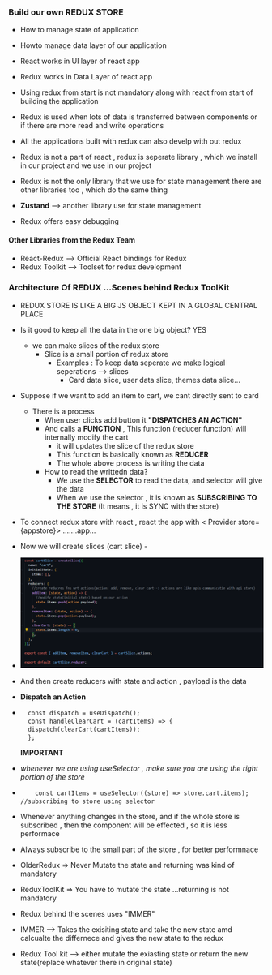 ### Build our own REDUX STORE

- How to manage state of application
- Howto manage data layer of our application
- React works in UI layer of react app
- Redux works in Data Layer of react app

- Using redux from start is not mandatory along with react from start of building the application

- Redux is used when lots of data is transferred between components or if there are more read and write operations
- All the applications built with redux can also develp with out redux

- Redux is not a part of react , redux is seperate library , which we install in our project and we use in our project
- Redux is not the only library that we use for state management there are other libraries too , which do the same thing
- **Zustand** --> another library use for state management

- Redux offers easy debugging

#### Other Libraries from the Redux Team

- React-Redux --> Official React bindings for Redux
- Redux Toolkit --> Toolset for redux development

### Architecture Of REDUX ...Scenes behind Redux ToolKit

- REDUX STORE IS LIKE A BIG JS OBJECT KEPT IN A GLOBAL CENTRAL PLACE
- Is it good to keep all the data in the one big object? YES

  - we can make slices of the redux store
    - Slice is a small portion of redux store
      - Examples : To keep data seperate we make logical seperations --> slices
        - Card data slice, user data slice, themes data slice...

- Suppose if we want to add an item to cart, we cant directly sent to card
  - There is a process
    - When user clicks add button it **"DISPATCHES AN ACTION"**
    - And calls a **FUNCTION** , This function (reducer function) will internally modify the cart
      - it will updates the slice of the redux store
      - This function is basically known as **REDUCER**
      - The whole above process is writing the data
    - How to read the writtedn data?
      - We use the **SELECTOR** to read the data, and selector will give the data
      - When we use the selector , it is known as **SUBSCRIBING TO THE STORE** (It means , it is SYNC with the store)
- To connect redux store with react , react the app with < Provider store={appstore}> .......app... </Provider>

- Now we will create slices (cart slice) -
- ![codePart](image-1.png)
- And then create reducers with state and action , payload is the data
- **Dispatch an Action**
-       const dispatch = useDispatch();
        const handleClearCart = (cartItems) => {
        dispatch(clearCart(cartItems));
        };
  **IMPORTANT**
- _whenever we are using useSelector , make sure you are using the right portion of the store_
-         const cartItems = useSelector((store) => store.cart.items); //subscribing to store using selector

- Whenever anything changes in the store, and if the whole store is subscribed , then the component will be effected , so it is less performace

- Always subscribe to the small part of the store , for better performnace

- OlderRedux => Never Mutate the state and returning was kind of mandatory
- ReduxToolKit => You have to mutate the state ...returning is not mandatory

- Redux behind the scenes uses "IMMER"
- IMMER --> Takes the exisiting state and take the new state amd calcualte the differnece and gives the new state to the redux
- Redux Tool kit --> either mutate the exiasting state or return the new state(replace whatever there in original state)
